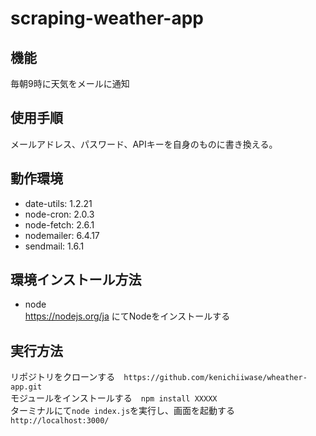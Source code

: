 # scraping-weather-app

## 機能 
毎朝9時に天気をメールに通知  

## 使用手順
メールアドレス、パスワード、APIキーを自身のものに書き換える。

## 動作環境  
- date-utils: 1.2.21  
- node-cron: 2.0.3  
- node-fetch: 2.6.1  
- nodemailer: 6.4.17  
- sendmail: 1.6.1  

## 環境インストール方法  
- node  
https://nodejs.org/ja にてNodeをインストールする  

## 実行方法  
リポジトリをクローンする　`https://github.com/kenichiiwase/wheather-app.git`  
モジュールをインストールする　`npm install XXXXX`  
ターミナルにて`node index.js`を実行し、画面を起動する `http://localhost:3000/`

